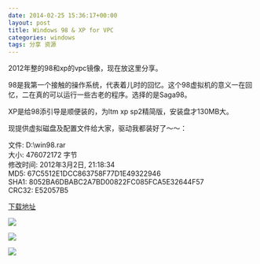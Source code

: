 ```yaml
---
date: 2014-02-25 15:36:17+00:00
layout: post
title: Windows 98 & XP for VPC
categories: windows
tags: 分享 资源
---
```


2012年整的98和xp的vpc镜像，现在放这里分享。

98是我第一个接触的操作系统，代表着儿时的回忆。这个98虚拟机的意义一在回忆，二在真的可以运行一些古老的程序。选择的是Saga98。

XP是给98添引导是顺便装的，为ltm xp sp2精简版，安装盘才130MB大。


现提供虚拟磁盘及配置文件给大家，驱动我都装好了～～：

文件: D:\win98.rar
<br />
大小: 476072172 字节
<br />
修改时间: 2012年3月2日, 21:18:34
<br />
MD5: 67C5512E1DCC863758F77D1E49322946
<br />
SHA1: 8052BA6DBABC2A7BD00822FC085FCA5E32644F57
<br />
CRC32: E52057B5
 
[下载地址](http://115.com/file/e7l9eonm)

![](https://raw2.github.com/xulihang/xulihang.github.io/master/album/win98/x1.jpg)

![](https://raw2.github.com/xulihang/xulihang.github.io/master/album/win98/x2.jpg)

![](https://raw2.github.com/xulihang/xulihang.github.io/master/album/win98/x3.jpg)


